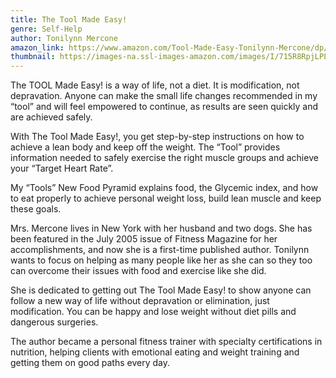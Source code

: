 ```yaml
---
title: The Tool Made Easy!
genre: Self-Help
author: Tonilynn Mercone
amazon_link: https://www.amazon.com/Tool-Made-Easy-Tonilynn-Mercone/dp/1643459139/ref=tmm_pap_swatch_0?_encoding=UTF8&qid=1643367655&sr=8-1
thumbnail: https://images-na.ssl-images-amazon.com/images/I/715R8RpjLPL.jpg
---
```

The TOOL Made Easy! is a way of life, not a diet. It is modification, not depravation. Anyone can make the small life changes recommended in my “tool” and will feel empowered to continue, as results are seen quickly and are achieved safely.

With The Tool Made Easy!, you get step-by-step instructions on how to achieve a lean body and keep off the weight. The “Tool” provides information needed to safely exercise the right muscle groups and achieve your “Target Heart Rate”. 

My “Tools” New Food Pyramid explains food, the Glycemic index, and how to eat properly to achieve personal weight loss, build lean muscle and keep these goals.

Mrs. Mercone lives in New York with her husband and two dogs. She has been featured in the July 2005 issue of Fitness Magazine for her accomplishments, and now she is a first-time published author. Tonilynn wants to focus on helping as many people like her as she can so they too can overcome their issues with food and exercise like she did. 

She is dedicated to getting out The Tool Made Easy! to show anyone can follow a new way of life without depravation or elimination, just modification. You can be happy and lose weight without diet pills and dangerous surgeries.

The author became a personal fitness trainer with specialty certifications in nutrition, helping clients with emotional eating and weight training and getting them on good paths every day.